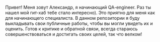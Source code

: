 Привет! Меня зовут Александр, я начинающий QA-engineer.
Раз ты нашел мой гит-хаб тебе стало интересно). Это приятно для меня как для начинающего специалиста.
В данном репозитории я буду выкладывать свои публичные работы, чтобы вы могли увидеть их и оценить.
Готов к критике и обратной связи, всегда стараюсь совершенствоваться и достигать своих целей, так что велком!
